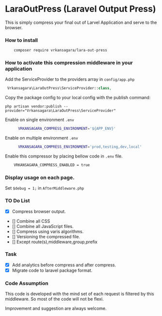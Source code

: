 # LaraOutPress (Laravel Output Press)
This is simply compress your final out of Larvel Application and serve to the browser.

### How to install

~~~bash
	composer require vrkansagara/lara-out-press
~~~

### How to activate this compression middleware in your application

Add the ServiceProvider to the providers array in `config/app.php`

```php
 Vrkansagara\LaraOutPress\ServiceProvider::class,
```

Copy the package config to your local config with the publish command:

```shell
php artisan vendor:publish --provider="Vrkansagara\LaraOutPress\ServiceProvider"
```

Enable on single environment `.env`

~~~bash
      VRKANSAGARA_COMPRESS_ENVIRONMENT='${APP_ENV}' 
~~~

Enable on multiple environment `.env`

~~~bash
      VRKANSAGARA_COMPRESS_ENVIRONMENT='prod,testing,dev,local' 
~~~


Enable this compressor  by placing bellow code in `.env` file.

~~~bash
    VRKANSAGARA_COMPRESS_ENABLED = true
~~~

### Display usage on each page.

Set ` $debug = 1; ` in ` AfterMiddleware.php `

### TO Do List

- [x] Compress browser output.
- [] Combine all CSS
- [] Combine all JavaScript files.
- [] Compress using varis algorithms.
- [] Versioning the compressed file.
- [] Except route(s),middleware,group,prefix

### Task

- [x] Add analytics before compress and after compress.
- [x] Migrate code to laravel package format. 

### Code Assumption
This code is developed with the mind set of each request is filtered by this middleware. So most of the code will not be flexi.

Improvement and suggestion are always welcome.